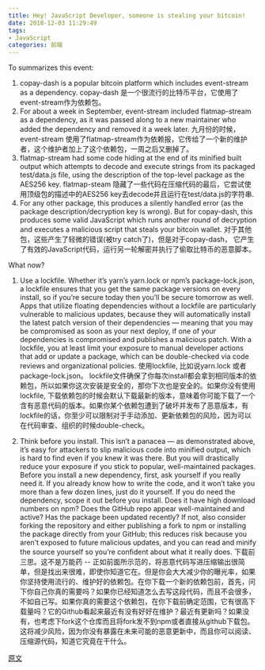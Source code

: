 ```yaml
---
title: Hey! JavaScript Developer, someone is stealing your bitcoin!
date: 2018-12-03 11:29:49
tags: 
- JavaScript
categories: 前端
---
```


To summarizes this event:
1. copay-dash is a popular bitcoin platform which includes event-stream as a dependency.
copay-dash 是一个很流行的比特币平台，它使用了event-stream作为依赖包。
2. For about a week in September, event-stream included flatmap-stream as a dependency, as it was passed along to a new maintainer who added the dependency and removed it a week later.
九月份的时候，event-stream 使用了flatmap-stream作为依赖报，它传给了一个新的维护者，这个维护者加上了这个依赖包，一周之后又删掉了。
3. flatmap-stream had some code hiding at the end of its minified built output which attempts to decode and execute strings from its packaged test/data.js file, using the description of the top-level package as the AES256 key.
flatmap-steam 隐藏了一些代码在压缩代码的最后，它尝试使用顶级包的描述中的AES256 key去decode并且运行在test/data.js的字符串.
4. For any other package, this produces a silently handled error (as the package description/decryption key is wrong). But for copay-dash, this produces some valid JavaScript which runs another round of decryption and executes a malicious script that steals your bitcoin wallet.
对于其他包，这些产生了轻微的错误(被try catch了)，但是对于copay-dash， 它产生了有效的JavaScript代码，运行另一轮解密并执行了偷取比特币的恶意脚本。

What now?
1. Use a lockfile. Whether it’s yarn’s yarn.lock or npm’s package-lock.json, a lockfile ensures that you get the same package versions on every install, so if you’re secure today then you’ll be secure tomorrow as well. Apps that utilize floating dependencies without a lockfile are particularly vulnerable to malicious updates, because they will automatically install the latest patch version of their dependencies — meaning that you may be compromised as soon as your next deploy, if one of your dependencies is compromised and publishes a malicious patch. With a lockfile, you at least limit your exposure to manual developer actions that add or update a package, which can be double-checked via code reviews and organizational policies.
使用lockfile, 比如说yarn.lock 或者package-lock.json。 lockfile文件确保了你每次install都会拿到相同版本的依赖包，所以如果你这次安装是安全的，那你下次也是安全的。如果你没有使用lockfile, 下载依赖包的时候会默认下载最新的版本，意味着你可能下载了一个含有恶意代码的版本。如果你某个依赖包遭到了破坏并发布了恶意版本，有lockfile的话，你至少可以限制对于手动添加、更新依赖包的风险，因为可以在代码审查、组织的时候double-check。

2. Think before you install. This isn’t a panacea — as demonstrated above, it’s easy for attackers to slip malicious code into minified output, which is hard to find even if you knew it was there. But you will drastically reduce your exposure if you stick to popular, well-maintained packages. Before you install a new dependency, first, ask yourself if you really need it. If you already know how to write the code, and it won’t take you more than a few dozen lines, just do it yourself. If you do need the dependency, scope it out before you install. Does it have high download numbers on npm? Does the GitHub repo appear well-maintained and active? Has the package been updated recently? If not, also consider forking the repository and either publishing a fork to npm or installing the package directly from your GitHub; this reduces risk because you aren’t exposed to future malicious updates, and you can read and minify the source yourself so you’re confident about what it really does.
下载前三思。这不是万能药 -- 正如前面所示范的，将恶意代码写进压缩输出很简单，但是找出来很难，即使你知道它在。但是你会大大减少你的曝光率，如果你坚持使用流行的、维护好的依赖包。在你下载一个新的依赖包前，首先，问下你自己你真的需要吗？如果你已经知道怎么去写这段代码，而且不会很多，不如自己写。如果你真的需要这个依赖包，在你下载前确定范围，它有很高下载量吗？它的Github看起来最近有没有好好在维护？最近有更新吗？如果没有，也考虑下fork这个仓库而且将fork发不到npm或者直接从github下载包。这将减少风险，因为你没有暴露在未来可能的恶意更新中，而且你可以阅读、压缩源代码，知道它究竟在干什么。

[原文](https://schneid.io/blog/event-stream-vulnerability-explained/)